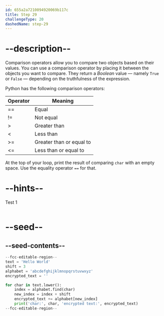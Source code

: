 ```yaml
---
id: 655a2a7210094920069b117c
title: Step 29
challengeType: 20
dashedName: step-29
---
```


# --description--

Comparison operators allow you to compare two objects based on their values. You can use a comparison operator by placing it between the objects you want to compare. They return a *Boolean* value — namely `True` or `False` — depending on the truthfulness of the expression.

Python has the following comparison operators:

| Operator | Meaning |
|---|---|
| == | Equal |
| != | Not equal |
| > | Greater than |
| < | Less than |
| >= | Greater than or equal to |
| <= | Less than or equal to |

At the top of your loop, print the result of comparing `char` with an empty space. Use the equality operator `==` for that.

# --hints--

Test 1

```js

```

# --seed--

## --seed-contents--

```py
--fcc-editable-region--
text = 'Hello World'
shift = 3
alphabet = 'abcdefghijklmnopqrstuvwxyz'
encrypted_text = ''

for char in text.lower():
    index = alphabet.find(char)    
    new_index = index + shift
    encrypted_text += alphabet[new_index]
    print('char:', char, 'encrypted text:', encrypted_text)
--fcc-editable-region--
```
